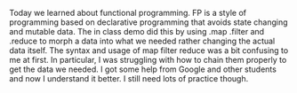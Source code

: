 Today we learned about functional programming.  FP is a style of programming
based on declarative programming that avoids state changing and mutable data.
The in class demo did this by using .map .filter and .reduce to morph a data
into what we needed rather changing the actual data itself.  The syntax and
usage of map filter reduce was a bit confusing to me at first.  In particular,
I was struggling with how to chain them properly to get the data we needed.
I got some help from Google and other students and now I understand it
better.  I still need lots of practice though.
